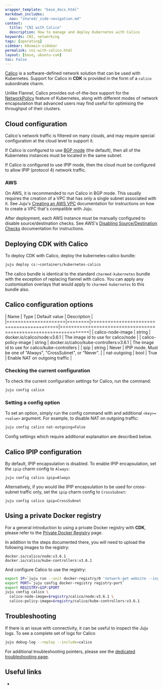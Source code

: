 ```yaml
---
wrapper_template: "base_docs.html"
markdown_includes:
  nav: "shared/_side-navigation.md"
context:
  title: "CNI with Calico"
  description: How to manage and deploy Kubernetes with Calico
keywords: CNI, networking
tags: [operating]
sidebar: k8smain-sidebar
permalink: cni-with-calico.html
layout: [base, ubuntu-com]
toc: False
---
```


[Calico][] is a software-defined network solution that can be used with Kubernetes.
Support for Calico in **CDK** is provided in the form of a `calico` subordinate
charm.

Unlike Flannel, Calico provides out-of-the-box support for the
[NetworkPolicy][] feature of Kubernetes, along with different modes of
network encapsulation that advanced users may find useful for optimising
the throughput of their clusters.

## Cloud configuration

Calico's network traffic is filtered on many clouds, and may require
special configuration at the cloud level to support it.

If Calico is configured to use [BGP mode][bgp] (the default), then all of the
Kubernetes instances must be located in the same subnet.

If Calico is configured to use IPIP mode, then the cloud must be configured to
allow IPIP (protocol 4) network traffic.

### AWS

On AWS, it is recommended to run Calico in BGP mode. This usually requires the
creation of a VPC that has only a single subnet associated with it. See Juju's
[Creating an AWS VPC][] documentation for instructions on how to create a VPC
that's compatible with Juju.

After deployment, each AWS instance must be manually configured to disable
source/destination checks. See AWS's [Disabling Source/Destination Checks][]
documentation for instructions.

## Deploying CDK with Calico

To deploy CDK with Calico, deploy the kubernetes-calico bundle:

```bash
juju deploy cs:~containers/kubernetes-calico
```

The calico bundle is identical to the standard `charmed-kubernetes` bundle with the
exception of replacing flannel with calico. You can apply any customisation overlays
that would apply to `charmed-kubernetes` to this bundle also.

## Calico configuration options

| Name                |  Type  |  Default value                           | Description                                                    |
|=====================|========|==========================================|================================================================|
| calico-node-image   | string | docker.io/calico/node:v3.6.1             | The image id to use for calico/node                            |
| calico-policy-image | string | docker.io/calico/kube-controllers:v3.6.1 | The image id to use for calico/kube-controllers                |
| ipip                | string | Never                                    | IPIP mode. Must be one of "Always", "CrossSubnet", or "Never". |
| nat-outgoing        | bool   | True                                     | Enable NAT on outgoing traffic                                 |

### Checking the current configuration

To check the current configuration settings for Calico, run the command:

```bash
juju config calico
```

### Setting a config option

To set an option, simply run the config command with and additional `<key>=<value>` argument. For example, to disable NAT on outgoing traffic:

```bash
juju config calico nat-outgoing=False
```

Config settings which require additional explanation are described below.

## Calico IPIP configuration

By default, IPIP encapsulation is disabled. To enable IPIP encapsulation, set
the `ipip` charm config to `Always`:

```
juju config calico ipip=Always
```

Alternatively, if you would like IPIP encapsulation to be used for cross-subnet
traffic only, set the `ipip` charm config to `CrossSubnet`:

```
juju config calico ipip=CrossSubnet
```

## Using a private Docker registry

For a general introduction to using a private Docker registry with **CDK**, please
refer to the [Private Docker Registry][] page.

In addition to the steps documented there, you will need to upload the
following images to the registry:

```no-highlight
docker.io/calico/node:v3.6.1
docker.io/calico/kube-controllers:v3.6.1
```

And configure Calico to use the registry:

```bash
export IP=`juju run --unit docker-registry/0 'network-get website --ingress-address'`
export PORT=`juju config docker-registry registry-port`
export REGISTRY=$IP:$PORT
juju config calico \
  calico-node-image=$registry/calico/node:v3.6.1 \
  calico-policy-image=$registry/calico/kube-controllers:v3.6.1
```

## Troubleshooting

If there is an issue with connectivity, it can be useful to inspect the Juju logs.
To see a complete set of logs for Calico

```bash
juju debug-log --replay --include=calico
```

For additional troubleshooting pointers, please see the [dedicated troubleshooting page][troubleshooting].


## Useful links

-

<!-- LINKS -->

[NetworkPolicy]: https://kubernetes.io/docs/concepts/services-networking/network-policies/
[Creating an AWS VPC]: https://docs.jujucharms.com/2.5/en/charms-fan-aws-vpc
[Disabling Source/Destination Checks]: https://docs.aws.amazon.com/vpc/latest/userguide/VPC_NAT_Instance.html#EIP_Disable_SrcDestCheck
[private docker registry]: /kubernetes/docs/docker-registry
[bgp]: https://docs.projectcalico.org/v3.7/networking/service-advertisement#about-advertising-kubernetes-services-over-bgp
[Calico]: https://www.projectcalico.org/
[troubleshooting]: /kubernetes/docs/troubleshooting
[quickstart]:  /kubernetes/docs/quickstart
[install-manual]:  /kubernetes/docs/install-manual
